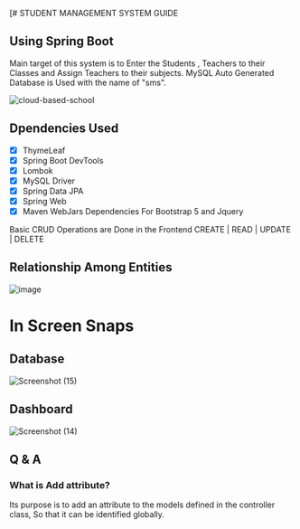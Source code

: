 [# STUDENT MANAGEMENT SYSTEM GUIDE
## Using Spring Boot 

Main target of this system is to Enter the Students , Teachers to their Classes and Assign Teachers to their subjects. MySQL Auto Generated Database is Used with the name of "sms".

![cloud-based-school](https://user-images.githubusercontent.com/92934308/192834206-753eece3-7dc8-409c-a670-4d76b19141b0.png)




## Dpendencies Used
- [x] ThymeLeaf
- [x] Spring Boot DevTools
- [x] Lombok 
- [x] MySQL Driver 
- [x] Spring Data JPA
- [x] Spring Web
- [x] Maven WebJars Dependencies For Bootstrap 5 and Jquery

Basic CRUD Operations are Done in the Frontend
CREATE | READ | UPDATE | DELETE

## Relationship Among Entities

![image](https://user-images.githubusercontent.com/79799727/156439004-5c98cadb-b75c-4e8e-b767-83b46acade3d.png)


# In Screen Snaps

## Database
![Screenshot (15)](https://user-images.githubusercontent.com/92934308/192834299-05749a52-7379-4cee-be16-6bf1df726759.png)


## Dashboard
![Screenshot (14)](https://user-images.githubusercontent.com/92934308/192834282-ae6c51af-282c-4245-8e43-b3b2722e9fe5.png)




## Q & A
### What is Add attribute?
Its purpose is to add an attribute to the models defined in the controller class, So that it can be identified globally. 


